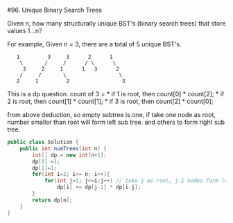 #96. Unique Binary Search Trees

Given n, how many structurally unique BST's (binary search trees) that store values 1...n?

For example,
Given n = 3, there are a total of 5 unique BST's.

```
   1         3     3      2      1
    \       /     /      / \      \
     3     2     1      1   3      2
    /     /       \                 \
   2     1         2                 3

```

This is a dp question. 
count of 3 =
      * if 1 is root, then count[0] * count[2];
      * if 2 is root, then count[1] * count[1];
      * if 3 is root, then count[2] * count[0];

from above deduction, so empty subtree is one, if take one node as root,  number smaller than root will form left sub tree. and others to form right sub tree.

```java
public class Solution {
    public int numTrees(int n) {
        int[] dp = new int[n+1];
        dp[0] =1;
        dp[1]=1;
        for(int i=2; i<= n; i++){
            for(int j=1; j<=i;j++) // take j as root, j-1 nodes form left subtree, i-j nodes forms right subtree.
                dp[i] += dp[j-1] * dp[i-j];
        }
        return dp[n];
    }
}
```
